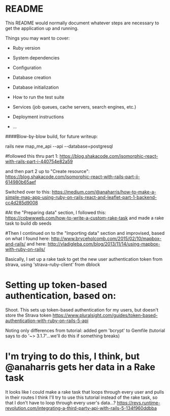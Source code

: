 # README

This README would normally document whatever steps are necessary to get the
application up and running.

Things you may want to cover:

* Ruby version

* System dependencies

* Configuration

* Database creation

* Database initialization

* How to run the test suite

* Services (job queues, cache servers, search engines, etc.)

* Deployment instructions

* ...



####Blow-by-blow build, for future writeup:

rails new map_me_api --api --database=postgresql

#followed this thru part 1:
https://blog.shakacode.com/isomorphic-react-with-rails-part-i-440754e82a59

and then part 2 up to "Create resource":
https://blog.shakacode.com/isomorphic-react-with-rails-part-ii-614980b65aef

Switched over to this:
https://medium.com/@anaharris/how-to-make-a-simple-map-app-using-ruby-on-rails-react-and-leaflet-part-1-backend-cc4d285d9008

#At the "Preparing data" section, I followed this:
https://cobwwweb.com/how-to-write-a-custom-rake-task
    and made a rake task to build db seeds

#Then I continued on to the "Importing data" section and improvised, based on what I found here:
http://www.bryceholcomb.com/2015/02/10/mapbox-and-rails/
and here:
http://vladigleba.com/blog/2013/11/14/using-mapbox-with-ruby-on-rails/

Basically, I set up a rake task to get the new user authentication token from strava, using
'strava-ruby-client' from dblock

# Setting up token-based authentication, based on:
Shoot. This sets up token-based authentication for my users, but doesn't store the Strava token
https://www.pluralsight.com/guides/token-based-authentication-with-ruby-on-rails-5-api

Noting only differences from tutorial:
added gem 'bcrypt' to Gemfile (tutorial says to do '~> 3.1.7'...we'll do this if something breaks)

# I'm trying to do this, I think, but @anaharris gets her data in a Rake task
It looks like I could make a rake task that loops through every user and pulls in their routes
I think I'll try to use this tutorial instead of the rake task, so that I don't have to loop through every user's data...?
https://revs.runtime-revolution.com/integrating-a-third-party-api-with-rails-5-134f960ddbba
